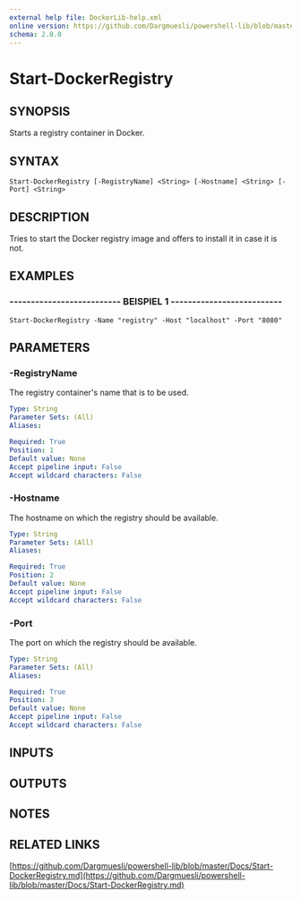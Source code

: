 ```yaml
---
external help file: DockerLib-help.xml
online version: https://github.com/Dargmuesli/powershell-lib/blob/master/Docs/Start-DockerRegistry.md
schema: 2.0.0
---
```


# Start-DockerRegistry

## SYNOPSIS
Starts a registry container in Docker.

## SYNTAX

```
Start-DockerRegistry [-RegistryName] <String> [-Hostname] <String> [-Port] <String>
```

## DESCRIPTION
Tries to start the Docker registry image and offers to install it in case it is not.

## EXAMPLES

### -------------------------- BEISPIEL 1 --------------------------
```
Start-DockerRegistry -Name "registry" -Host "localhost" -Port "8080"
```

## PARAMETERS

### -RegistryName
The registry container's name that is to be used.

```yaml
Type: String
Parameter Sets: (All)
Aliases: 

Required: True
Position: 1
Default value: None
Accept pipeline input: False
Accept wildcard characters: False
```

### -Hostname
The hostname on which the registry should be available.

```yaml
Type: String
Parameter Sets: (All)
Aliases: 

Required: True
Position: 2
Default value: None
Accept pipeline input: False
Accept wildcard characters: False
```

### -Port
The port on which the registry should be available.

```yaml
Type: String
Parameter Sets: (All)
Aliases: 

Required: True
Position: 3
Default value: None
Accept pipeline input: False
Accept wildcard characters: False
```

## INPUTS

## OUTPUTS

## NOTES

## RELATED LINKS

[https://github.com/Dargmuesli/powershell-lib/blob/master/Docs/Start-DockerRegistry.md](https://github.com/Dargmuesli/powershell-lib/blob/master/Docs/Start-DockerRegistry.md)

